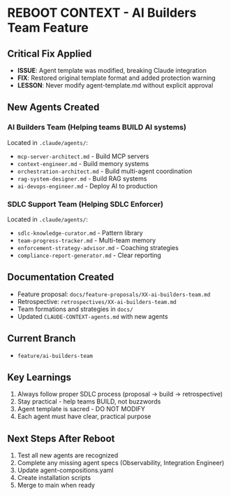 # REBOOT CONTEXT - AI Builders Team Feature

## Critical Fix Applied
- **ISSUE**: Agent template was modified, breaking Claude integration
- **FIX**: Restored original template format and added protection warning
- **LESSON**: Never modify agent-template.md without explicit approval

## New Agents Created

### AI Builders Team (Helping teams BUILD AI systems)
Located in `.claude/agents/`:
- `mcp-server-architect.md` - Build MCP servers
- `context-engineer.md` - Build memory systems
- `orchestration-architect.md` - Build multi-agent coordination
- `rag-system-designer.md` - Build RAG systems
- `ai-devops-engineer.md` - Deploy AI to production

### SDLC Support Team (Helping SDLC Enforcer)
Located in `.claude/agents/`:
- `sdlc-knowledge-curator.md` - Pattern library
- `team-progress-tracker.md` - Multi-team memory
- `enforcement-strategy-advisor.md` - Coaching strategies
- `compliance-report-generator.md` - Clear reporting

## Documentation Created
- Feature proposal: `docs/feature-proposals/XX-ai-builders-team.md`
- Retrospective: `retrospectives/XX-ai-builders-team.md`
- Team formations and strategies in `docs/`
- Updated `CLAUDE-CONTEXT-agents.md` with new agents

## Current Branch
- `feature/ai-builders-team`

## Key Learnings
1. Always follow proper SDLC process (proposal → build → retrospective)
2. Stay practical - help teams BUILD, not buzzwords
3. Agent template is sacred - DO NOT MODIFY
4. Each agent must have clear, practical purpose

## Next Steps After Reboot
1. Test all new agents are recognized
2. Complete any missing agent specs (Observability, Integration Engineer)
3. Update agent-compositions.yaml
4. Create installation scripts
5. Merge to main when ready
